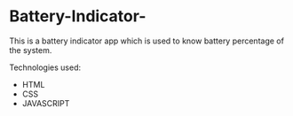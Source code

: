 # Battery-Indicator-
This is a battery indicator app which is used to know battery percentage of the system.

Technologies used:

- HTML
- CSS
- JAVASCRIPT
